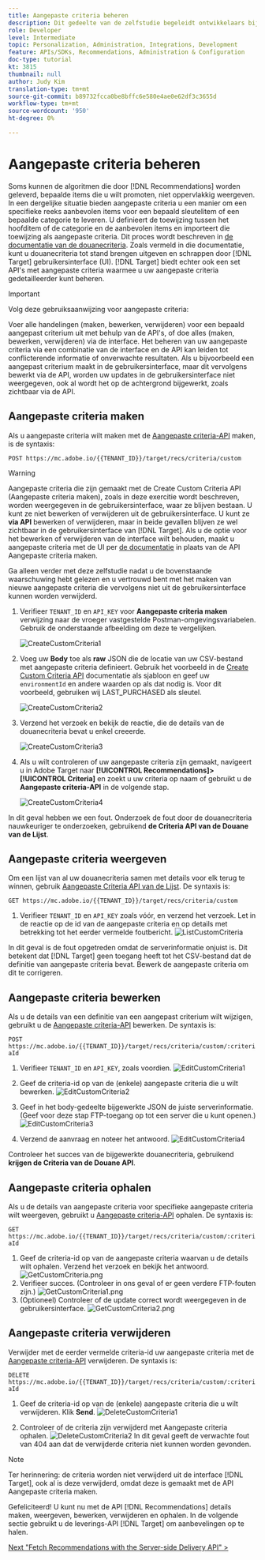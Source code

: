 ```yaml
---
title: Aangepaste criteria beheren
description: Dit gedeelte van de zelfstudie begeleidt ontwikkelaars bij het uitvoeren van de stappen die nodig zijn om Adobe Target API's te gebruiken voor het beheren, maken, weergeven, bewerken, ophalen en verwijderen van Adobe Target Recommendations-criteria.
role: Developer
level: Intermediate
topic: Personalization, Administration, Integrations, Development
feature: APIs/SDKs, Recommendations, Administration & Configuration
doc-type: tutorial
kt: 3815
thumbnail: null
author: Judy Kim
translation-type: tm+mt
source-git-commit: b89732fcca0be8bffc6e580e4ae0e62df3c3655d
workflow-type: tm+mt
source-wordcount: '950'
ht-degree: 0%

---
```



# Aangepaste criteria beheren

Soms kunnen de algoritmen die door [!DNL Recommendations] worden geleverd, bepaalde items die u wilt promoten, niet oppervlakkig weergeven. In een dergelijke situatie bieden aangepaste criteria u een manier om een specifieke reeks aanbevolen items voor een bepaald sleutelitem of een bepaalde categorie te leveren. U definieert de toewijzing tussen het hoofditem of de categorie en de aanbevolen items en importeert die toewijzing als aangepaste criteria. Dit proces wordt beschreven in [de documentatie van de douanecriteria](https://docs.adobe.com/content/help/en/target/using/recommendations/criteria/recommendations-csv.html). Zoals vermeld in die documentatie, kunt u douanecriteria tot stand brengen uitgeven en schrappen door [!DNL Target] gebruikersinterface (UI). [!DNL Target] biedt echter ook een set API&#39;s met aangepaste criteria waarmee u uw aangepaste criteria gedetailleerder kunt beheren.

>[!IMPORTANT]
>
>Volg deze gebruiksaanwijzing voor aangepaste criteria:
>
> Voer alle handelingen (maken, bewerken, verwijderen) voor een bepaald aangepast criterium uit met behulp van de API&#39;s, of doe alles (maken, bewerken, verwijderen) via de interface. Het beheren van uw aangepaste criteria via een combinatie van de interface en de API kan leiden tot conflicterende informatie of onverwachte resultaten. Als u bijvoorbeeld een aangepast criterium maakt in de gebruikersinterface, maar dit vervolgens bewerkt via de API, worden uw updates in de gebruikersinterface niet weergegeven, ook al wordt het op de achtergrond bijgewerkt, zoals zichtbaar via de API.

## Aangepaste criteria maken

Als u aangepaste criteria wilt maken met de [Aangepaste criteria-API](https://developers.adobetarget.com/api/recommendations/#operation/createCriteriaCustom) maken, is de syntaxis:

`POST https://mc.adobe.io/{{TENANT_ID}}/target/recs/criteria/custom`

>[!WARNING]
>
>Aangepaste criteria die zijn gemaakt met de Create Custom Criteria API (Aangepaste criteria maken), zoals in deze exercitie wordt beschreven, worden weergegeven in de gebruikersinterface, waar ze blijven bestaan. U kunt ze niet bewerken of verwijderen uit de gebruikersinterface. U kunt ze **via API** bewerken of verwijderen, maar in beide gevallen blijven ze wel zichtbaar in de gebruikersinterface van [!DNL Target]. Als u de optie voor het bewerken of verwijderen van de interface wilt behouden, maakt u aangepaste criteria met de UI per [de documentatie](https://docs.adobe.com/content/help/en/target/using/recommendations/criteria/recommendations-csv.html) in plaats van de API Aangepaste criteria maken.

Ga alleen verder met deze zelfstudie nadat u de bovenstaande waarschuwing hebt gelezen en u vertrouwd bent met het maken van nieuwe aangepaste criteria die vervolgens niet uit de gebruikersinterface kunnen worden verwijderd.

1. Verifieer `TENANT_ID` en `API_KEY` voor **Aangepaste criteria maken** verwijzing naar de vroeger vastgestelde Postman-omgevingsvariabelen. Gebruik de onderstaande afbeelding om deze te vergelijken.

   ![CreateCustomCriteria1](assets/CreateCustomCriteria1.png)

2. Voeg uw **Body** toe als **raw** JSON die de locatie van uw CSV-bestand met aangepaste criteria definieert. Gebruik het voorbeeld in de [Create Custom Criteria API](https://developers.adobetarget.com/api/recommendations/#operation/getAllCriteriaCustom) documentatie als sjabloon en geef uw `environmentId` en andere waarden op als dat nodig is. Voor dit voorbeeld, gebruiken wij LAST_PURCHASED als sleutel.

   ![CreateCustomCriteria2](assets/CreateCustomCriteria2.png)

3. Verzend het verzoek en bekijk de reactie, die de details van de douanecriteria bevat u enkel creeerde.

   ![CreateCustomCriteria3](assets/CreateCustomCriteria3.png)

4. Als u wilt controleren of uw aangepaste criteria zijn gemaakt, navigeert u in Adobe Target naar **[!UICONTROL Recommendations]>[!UICONTROL Criteria]** en zoekt u uw criteria op naam of gebruikt u de **Aangepaste criteria-API** in de volgende stap.

   ![CreateCustomCriteria4](assets/CreateCustomCriteria4.png)

In dit geval hebben we een fout. Onderzoek de fout door de douanecriteria nauwkeuriger te onderzoeken, gebruikend **de Criteria API van de Douane van de Lijst**.

## Aangepaste criteria weergeven

Om een lijst van al uw douanecriteria samen met details voor elk terug te winnen, gebruik [Aangepaste Criteria API van de Lijst](https://developers.adobetarget.com/api/recommendations/#operation/getAllCriteriaCustom). De syntaxis is:

`GET https://mc.adobe.io/{{TENANT_ID}}/target/recs/criteria/custom`

1. Verifieer `TENANT_ID` en `API_KEY` zoals vóór, en verzend het verzoek. Let in de reactie op de id van de aangepaste criteria en op details met betrekking tot het eerder vermelde foutbericht.
   ![ListCustomCriteria](assets/ListCustomCriteria.png)

In dit geval is de fout opgetreden omdat de serverinformatie onjuist is. Dit betekent dat [!DNL Target] geen toegang heeft tot het CSV-bestand dat de definitie van aangepaste criteria bevat. Bewerk de aangepaste criteria om dit te corrigeren.

## Aangepaste criteria bewerken

Als u de details van een definitie van een aangepast criterium wilt wijzigen, gebruikt u de [Aangepaste criteria-API](https://developers.adobetarget.com/api/recommendations/#operation/updateCriteriaCustom) bewerken. De syntaxis is:

`POST https://mc.adobe.io/{{TENANT_ID}}/target/recs/criteria/custom/:criteriaId`

1. Verifieer `TENANT_ID` en `API_KEY`, zoals voordien.
   ![EditCustomCriteria1](assets/EditCustomCriteria1.png)

1. Geef de criteria-id op van de (enkele) aangepaste criteria die u wilt bewerken.
   ![EditCustomCriteria2](assets/EditCustomCriteria2.png)

1. Geef in het body-gedeelte bijgewerkte JSON de juiste serverinformatie. (Geef voor deze stap FTP-toegang op tot een server die u kunt openen.)
   ![EditCustomCriteria3](assets/EditCustomCriteria3.png)

1. Verzend de aanvraag en noteer het antwoord.
   ![EditCustomCriteria4](assets/EditCustomCriteria4.png)

Controleer het succes van de bijgewerkte douanecriteria, gebruikend **krijgen de Criteria van de Douane API**.

## Aangepaste criteria ophalen

Als u de details van aangepaste criteria voor specifieke aangepaste criteria wilt weergeven, gebruikt u [Aangepaste criteria-API](https://developers.adobetarget.com/api/recommendations/#operation/getCriteriaCustom) ophalen. De syntaxis is:

`GET https://mc.adobe.io/{{TENANT_ID}}/target/recs/criteria/custom/:criteriaId`

1. Geef de criteria-id op van de aangepaste criteria waarvan u de details wilt ophalen. Verzend het verzoek en bekijk het antwoord.
   ![GetCustomCriteria.png](assets/GetCustomCriteria.png)
1. Verifieer succes. (Controleer in ons geval of er geen verdere FTP-fouten zijn.)
   ![GetCustomCriteria1.png](assets/GetCustomCriteria1.png)
1. (Optioneel) Controleer of de update correct wordt weergegeven in de gebruikersinterface.
   ![GetCustomCriteria2.png](assets/GetCustomCriteria2.png)

## Aangepaste criteria verwijderen

Verwijder met de eerder vermelde criteria-id uw aangepaste criteria met de [Aangepaste criteria-API](https://developers.adobetarget.com/api/recommendations/#operation/deleteCriteriaCustom) verwijderen. De syntaxis is:

`DELETE https://mc.adobe.io/{{TENANT_ID}}/target/recs/criteria/custom/:criteriaId`

1. Geef de criteria-id op van de (enkele) aangepaste criteria die u wilt verwijderen. Klik **Send**.
   ![DeleteCustomCriteria1](assets/DeleteCustomCriteria1.png)

1. Controleer of de criteria zijn verwijderd met Aangepaste criteria ophalen.
   ![DeleteCustomCriteria2](assets/DeleteCustomCriteria2.png)
In dit geval geeft de verwachte fout van 404 aan dat de verwijderde criteria niet kunnen worden gevonden.

>[!NOTE]
>Ter herinnering: de criteria worden niet verwijderd uit de interface [!DNL Target], ook al is deze verwijderd, omdat deze is gemaakt met de API Aangepaste criteria maken.

Gefeliciteerd! U kunt nu met de API [!DNL Recommendations] details maken, weergeven, bewerken, verwijderen en ophalen. In de volgende sectie gebruikt u de leverings-API [!DNL Target] om aanbevelingen op te halen.

[Next &quot;Fetch Recommendations with the Server-side Delivery API&quot; >](fetch-recs-server-side-delivery-api.md)
